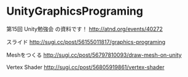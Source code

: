 UnityGraphicsPrograming
=======================

第15回 Unity勉強会 の資料です！
http://atnd.org/events/40272

スライド
http://sugi.cc/post/56155011817/graphics-programing

Meshをつくる
http://sugi.cc/post/56797810093/draw-mesh-on-unity

Vertex Shader
http://sugi.cc/post/56805919861/vertex-shader
